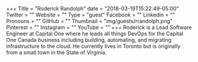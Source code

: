 +++
Title = "Roderick Randolph"
date = "2018-03-19T15:22:49-05:00"
Twitter = ""
Website = ""
Type = "guest"
Facebook = ""
Linkedin = ""
Pronouns = ""
GitHub = ""
Thumbnail = "img/guests/rrandolph.png"
Pinterest = ""
Instagram = ""
YouTube = ""
+++
Roderick is a Lead Software Engineer at Capital One where he leads all things DevOps for the Capital One Canada business including building, automating, and migrating infrastructure to the cloud. He currently lives in Toronto but is originally from a small town in the State of Virginia.
